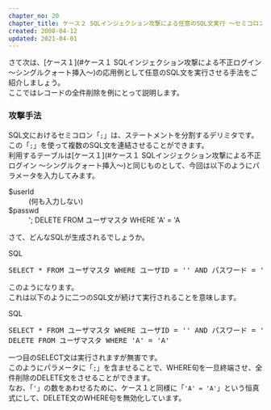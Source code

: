 ```yaml
---
chapter_no: 20
chapter_title: ケース２ SQLインジェクション攻撃による任意のSQL文実行 〜セミコロンで分割〜
created: 2008-04-12
updated: 2021-04-01
---
```

さて次は、[ケース１](#ケース１ SQLインジェクション攻撃による不正ログイン 〜シングルクォート挿入〜)の応用例として任意のSQL文を実行させる手法をご紹介しましょう。  
ここではレコードの全件削除を例にとって説明します。

### 攻撃手法
SQL文におけるセミコロン「`;`」は、ステートメントを分割するデリミタです。この「`;`」を使って複数のSQL文を連結させることができます。  
利用するテーブルは[ケース１](#ケース１ SQLインジェクション攻撃による不正ログイン 〜シングルクォート挿入〜)と同じものとして、今回は以下のようにパラメータを入力してみます。

<dl>
  <dt>$userId</dt>
  <dd> (何も入力しない) </dd>
  <dt>$passwd</dt>
  <dd>'; DELETE FROM ユーザマスタ WHERE 'A' = 'A</dd>
</dl>

さて、どんなSQLが生成されるでしょうか。


<div class="code-box">
<div class="title">SQL</div>
<pre>
SELECT * FROM ユーザマスタ WHERE ユーザID = '' AND パスワード = ''<em>; DELETE FROM ユーザマスタ WHERE 'A' = 'A'</em>
</pre>
</div>

このようになります。  
これは以下のように二つのSQL文が続けて実行されることを意味します。

<div class="code-box">
<div class="title">SQL</div>
<pre>
SELECT * FROM ユーザマスタ WHERE ユーザID = '' AND パスワード = '';
DELETE FROM ユーザマスタ WHERE 'A' = 'A'
</pre>
</div>

一つ目のSELECT文は実行されますが無害です。  
このようにパラメータに「`;`」を含ませることで、WHERE句を一旦終端させ、全件削除のDELETE文をさせることができます。  
なお、「`'`」の数をあわせるために、ケース１と同様に「`'A' = 'A'`」という恒真式にして、DELETE文のWHERE句を無効化しています。

